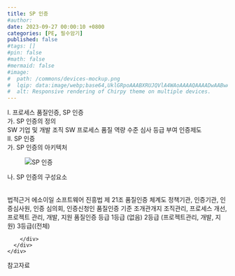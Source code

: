 ```yaml
---
title: SP 인증
#author: 
date: 2023-09-27 00:00:10 +0800
categories: [PE, 필수암기]
published: false
#tags: []
#pin: false
#math: false
#mermaid: false
#image:
#  path: /commons/devices-mockup.png
#  lqip: data:image/webp;base64,UklGRpoAAABXRUJQVlA4WAoAAAAQAAAADwAABwAAQUxQSDIAAAARL0AmbZurmr57yyIiqE8oiG0bejIYEQTgqiDA9vqnsUSI6H+oAERp2HZ65qP/VIAWAFZQOCBCAAAA8AEAnQEqEAAIAAVAfCWkAALp8sF8rgRgAP7o9FDvMCkMde9PK7euH5M1m6VWoDXf2FkP3BqV0ZYbO6NA/VFIAAAA
#  alt: Responsive rendering of Chirpy theme on multiple devices.
---
```


<div class="post-wrap">
  <div class="para">
    <div class="para-title">
      I. 프로세스 품질인증, SP 인증
    </div>
    <div class="para-cntnt">
      <div class="para">
        <div class="para-title">
          가. SP 인증의 정의
        </div>
        <div class="para-cntnt">
            SW 기업 및 개발 조직 SW 프로세스 품질 역량 수준 심사 등급 부여 인증제도
        </div>
      </div>
    </div>
  </div>
  
  <div class="para">
    <div class="para-title">
      II. SP 인증
    </div>
    <div class="para-cntnt">
      <div class="para">
        <div class="para-title">
          가. SP 인증의 아키텍처
        </div>
        <div class="para-cntnt">
          <figure class="post-figure">
            <img src="/assets/img/posts/SP-인증.png" alt="SP 인증">
<!--            <figcaption>Source: Unveiling the Metaverse: Exploring Emerging Trends, Multifaceted Perspectives, and Future Challenges</figcaption>-->
          </figure>
        </div>
      </div>
      <div class="para">
        <div class="para-title">
          나. SP 인증의 구성요소
        </div>
        <div class="para-cntnt">
          <table class="post-table">
          </table>
          법적근거 에소이일
  소프트웨어 진흥법 제 21조
품질인증 체계도
  정책기관, 인증기관, 인증심사원, 인증 심의회, 인증신청인
품질인증 기준 조개관개지
  조직관리, 프로세스 개선, 프로젝트 관리, 개발, 지원
품질인증 등급
  1등급 (없음)
  2등급 (프로젝트관리, 개발, 지원)
  3등급((전체)

        </div>
      </div>
    </div>
  </div>

  <div class="refr-wrap">
    <div class="refr-title">
        참고자료
    </div>
    <ol class="refr-list">
    <!--    <li>(나현식, 최대선) <a target="_blank" href="https://scienceon.kisti.re.kr/commons/util/originalView.do?cn=JAKO202225948430499&oCn=JAKO202225948430499&dbt=JAKO&journal=NJOU00291864">메타버스 보안 위협 요소 및 대응 방안 검토</a></li>-->
    <!--    <li>(M. Uddin, S. Manickam, H. Ullah, M. Obaidat and A. Dandoush) <a target="_blank" href="https://ieeexplore.ieee.org/abstract/document/10138386">Unveiling the Metaverse: Exploring Emerging Trends, Multifaceted Perspectives, and Future Challenges</a></li>-->
    </ol>
  </div>
</div>
